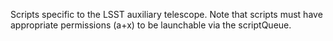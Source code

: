 Scripts specific to the LSST auxiliary telescope.
Note that scripts must have appropriate permissions (a+x) to be launchable via the scriptQueue.
